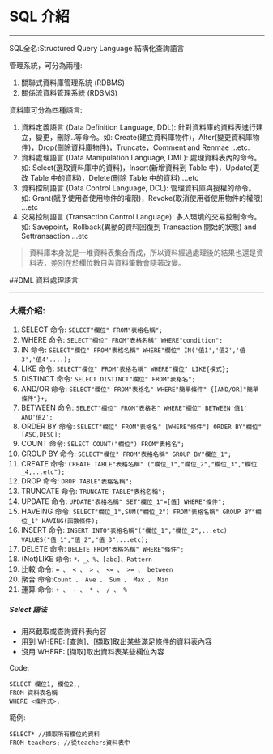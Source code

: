 # SQL 介紹

------

SQL全名:Structured Query Language 結構化查詢語言

管理系統，可分為兩種:

1. 關聯式資料庫管理系統 (RDBMS)
2. 關係流資料管理系統 (RDSMS)

資料庫可分為四種語言:

1. 資料定義語言 (Data Definition Language, DDL): 針對資料庫的資料表進行建立，變更，刪除..等命令。如: Create(建立資料庫物件)，Alter(變更資料庫物件)，Drop(刪除資料庫物件)，Truncate，Comment and Renmae ...etc.
2. 資料處理語言 (Data Manipulation Language, DML): 處理資料表內的命令。如: Select(選取資料庫中的資料)，Insert(新增資料到 Table 中)，Update(更改 Table 中的資料)，Delete(刪除 Table 中的資料) ...etc
3. 資料控制語言 (Data Control Language, DCL): 管理資料庫與授權的命令。如: Grant(賦予使用者使用物件的權限)，Revoke(取消使用者使用物件的權限) ...etc
4. 交易控制語言 (Transaction Control Language): 多人環境的交易控制命令。如: Savepoint，Rollback(異動的資料回復到 Transaction 開始的狀態) and Settransaction ...etc

> 資料庫本身就是一堆資料表集合而成，所以資料經過處理後的結果也還是資料表，差別在於欄位數目與資料筆數會隨著改變。



##DML 資料處理語言 

-------

### 大概介紹:

1. SELECT 命令: `SELECT"欄位" FROM"表格名稱";`
2. WHERE 命令: `SELECT"欄位" FROM"表格名稱" WHERE"condition";`
3. IN 命令: `SELECT"欄位" FROM"表格名稱" WHERE"欄位" IN('值1','值2','值3','值4'....);`
4. LIKE 命令: `SELECT"欄位" FROM"表格名稱" WHERE"欄位" LIKE{模式};`
5. DISTINCT 命令: `SELECT DISTINCT"欄位" FROM"表格名";`
6. AND/OR 命令: `SELECT"欄位" FROM"表格名" WHERE"簡單條件" {[AND/OR]"簡單條件"}+;`
7. BETWEEN 命令: `SELECT"欄位" FROM"表格名" WHERE"欄位" BETWEEN'值1' AND'值2';`
8. ORDER BY 命令: `SELECT"欄位" FROM"表格名" [WHERE"條件"] ORDER BY"欄位"[ASC,DESC];`
9. COUNT 命令: `SELECT COUNT("欄位") FROM"表格名";`
10. GROUP BY 命令: `SELECT"欄位" FROM"表格名稱" GROUP BY"欄位_1";`
11. CREATE 命令: `CREATE TABLE"表格名稱" ("欄位_1","欄位_2","欄位_3","欄位_4,...etc");`
12. DROP 命令: `DROP TABLE"表格名稱";`
13. TRUNCATE 命令: `TRUNCATE TABLE"表格名稱";`
14. UPDATE 命令: `UPDATE"表格名稱" SET"欄位_1"=[值] WHERE"條件";`
15. HAVEING 命令: `SELECT"欄位_1",SUM("欄位_2") FROM"表格名稱" GROUP BY"欄位_1" HAVING(函數條件);`
16. INSERT 命令: `INSERT INTO"表格名稱"("欄位_1","欄位_2",...etc) VALUES("值_1","值_2","值_3",...etc);`
17. DELETE 命令: `DELETE FROM"表格名稱" WHERE"條件";`
18. (Not)LIKE 命令: `*、_、%、[abc]、Pattern`
19. 比較 命令: `= 、 < 、 > 、 <= 、 >= 、 between`
20. 聚合 命令:`Count 、 Ave 、 Sum 、 Max 、 Min`
21. 運算 命令: `+ 、 - 、 * 、 / 、 %`

##### Select 語法

* 用來截取或查詢資料表內容
* 用到 WHERE: [查詢]、[擷取]取出某些滿足條件的資料表內容
* 沒用 WHERE: [擷取]取出資料表某些欄位內容

Code:

```mysql
SELECT 欄位1, 欄位2,, 
FROM 資料表名稱
WHERE <條件式>;
```

範例:

```mysql
SELECT* //擷取所有欄位的資料
FROM teachers; //從teachers資料表中
```

